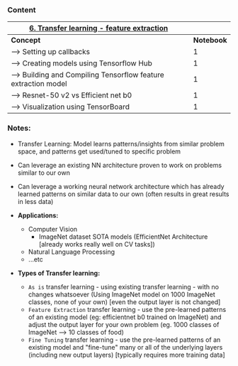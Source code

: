 ### Content

| <u>**6. Transfer learning - feature extraction**</u>  ||
|---------|----------|
| **Concept** | **Notebook** |
|--> Setting up callbacks |1|
|--> Creating models using Tensorflow Hub |1|
|--> Building and Compiling Tensorflow feature extraction model |1|
|--> Resnet-50 v2 vs Efficient net b0 |1|
|--> Visualization using TensorBoard |1|




### Notes:
* Transfer Learning: Model learns patterns/insights from similar problem space, and patterns get used/tuned to specific problem
* Can leverage an existing NN architecture proven to work on problems similar to our own
* Can leverage a working neural network architecture which has already learned patterns on similar data to our own (often results in great results in less data)
* **Applications:**
  * Computer Vision
    * ImageNet dataset SOTA models (EfficientNet Architecture [already works really well on CV tasks])
  * Natural Language Processing
  * ...etc

* **Types of Transfer learning:**
  * `As is` transfer learning - using existing transfer learning - with no changes whatsoever (Using ImageNet model on 1000 ImageNet classes, none of your own) [even the output layer is not changed]
  * `Feature Extraction` transfer learning - use the pre-learned patterns of an existing model (eg: efficientnet b0 trained on ImageNet) and adjust the output layer for your own problem (eg. 1000 classes of ImageNet --> 10 classes of food)
  * `Fine Tuning` transfer learning - use the pre-learned patterns of an existing model and "fine-tune" many or all of the underlying layers (including new output layers) [typically requires more training data]